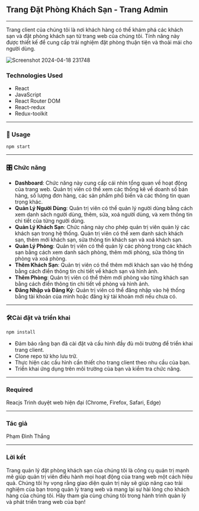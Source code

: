 ## Trang Đặt Phòng Khách Sạn - Trang Admin

---

Trang client của chúng tôi là nơi khách hàng có thể khám phá các khách sạn và đặt phòng khách sạn từ trang web của chúng tôi. Tính năng này được thiết kế để cung cấp trải nghiệm đặt phòng thuận tiện và thoải mái cho người dùng.

![Screenshot 2024-04-18 231748](https://i.imgur.com/V1uGgl3.png)

### Technologies Used

- React
- JavaScript
- React Router DOM
- React-redux
- Redux-toolkit

---

### 🚀 Usage

    npm start

---

### 🎛️ Chức năng

- **Dashboard**: Chức năng này cung cấp cái nhìn tổng quan về hoạt động của trang web. Quản trị viên có thể xem các thống kê về doanh số bán hàng, số lượng đơn hàng, các sản phẩm phổ biến và các thông tin quan trọng khác.
- **Quản Lý Người Dùng**: Quản trị viên có thể quản lý người dùng bằng cách xem danh sách người dùng, thêm, sửa, xoá người dùng, và xem thông tin chi tiết của từng người dùng.
- **Quản Lý Khách Sạn**: Chức năng này cho phép quản trị viên quản lý các khách sạn trong hệ thống. Quản trị viên có thể xem danh sách khách sạn, thêm mới khách sạn, sửa thông tin khách sạn và xoá khách sạn.
- **Quản Lý Phòng**: Quản trị viên có thể quản lý các phòng trong các khách sạn bằng cách xem danh sách phòng, thêm mới phòng, sửa thông tin phòng và xoá phòng.
- **Thêm Khách Sạn**: Quản trị viên có thể thêm mới khách sạn vào hệ thống bằng cách điền thông tin chi tiết về khách sạn và hình ảnh.
- **Thêm Phòng**: Quản trị viên có thể thêm mới phòng vào từng khách sạn bằng cách điền thông tin chi tiết về phòng và hình ảnh.
- **Đăng Nhập và Đăng Ký**: Quản trị viên có thể đăng nhập vào hệ thống bằng tài khoản của mình hoặc đăng ký tài khoản mới nếu chưa có.

---

### 🛠️Cài đặt và triển khai

```c
npm install
```

- Đảm bảo rằng bạn đã cài đặt và cấu hình đầy đủ môi trường để triển khai trang client.
- Clone repo từ kho lưu trữ.
- Thực hiện các cấu hình cần thiết cho trang client theo nhu cầu của bạn.
- Triển khai ứng dụng trên môi trường của bạn và kiểm tra chức năng.

---

### Required

Reacjs
Trình duyệt web hiện đại (Chrome, Firefox, Safari, Edge)

---

### Tác giả

Phạm Đình Thắng

---

### Lời kết

Trang quản lý đặt phòng khách sạn của chúng tôi là công cụ quản trị mạnh mẽ giúp quản trị viên điều hành mọi hoạt động của trang web một cách hiệu quả. Chúng tôi hy vọng rằng giao diện quản trị này sẽ giúp nâng cao trải nghiệm của bạn trong quản lý trang web và mang lại sự hài lòng cho khách hàng của chúng tôi. Hãy tham gia cùng chúng tôi trong hành trình quản lý và phát triển trang web của bạn!
